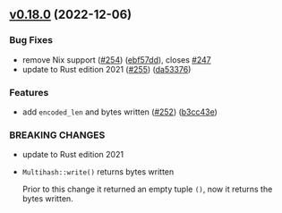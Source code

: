 ## [v0.18.0](https://github.com/multiformats/rust-multihash/compare/v0.17.0...v) (2022-12-06)

### Bug Fixes

* remove Nix support ([#254](https://github.com/multiformats/rust-multihash/issues/254)) ([ebf57dd](https://github.com/multiformats/rust-multihash/commit/ebf57ddb82be2d2fd0a2f00666b0f888d4c78e1b)), closes [#247](https://github.com/multiformats/rust-multihash/issues/247)
* update to Rust edition 2021 ([#255](https://github.com/multiformats/rust-multihash/issues/255)) ([da53376](https://github.com/multiformats/rust-multihash/commit/da53376e0d9cf2d82d6c0d10590a77991cb3a6b6))


### Features

* add `encoded_len` and bytes written ([#252](https://github.com/multiformats/rust-multihash/issues/252)) ([b3cc43e](https://github.com/multiformats/rust-multihash/commit/b3cc43ecb6f9c59da774b094853d6542430d55ad))


### BREAKING CHANGES

* update to Rust edition 2021
* `Multihash::write()` returns bytes written

    Prior to this change it returned an empty tuple `()`, now it returns
the bytes written.
